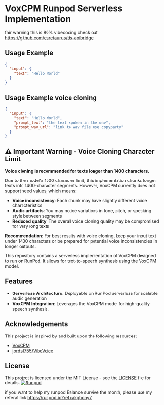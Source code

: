 # VoxCPM Runpod Serverless Implementation

fair warning this is 80% vibecoding
check out
https://github.com/earetaurus/tts-apibridge

## Usage Example 

```json
{
  "input": {
    "text": "Hello World"
  }
}
```


## Usage Example voice cloning

```json
{
  "input": {
    "text": "Hello World",
    "prompt_text": "the text spoken in the wav",
    "prompt_wav_url": "link to wav file use copyparty"
  }
}
```



## ⚠️ Important Warning - Voice Cloning Character Limit

**Voice cloning is recommended for texts longer than 1400 characters.**

Due to the model's 1500 character limit, this implementation chunks longer texts into 1400-character segments. However, VoxCPM currently does not support seed values, which means:

- **Voice inconsistency**: Each chunk may have slightly different voice characteristics
- **Audio artifacts**: You may notice variations in tone, pitch, or speaking style between segments
- **Reduced quality**: The overall voice cloning quality may be compromised for very long texts

**Recommendation**: For best results with voice cloning, keep your input text under 1400 characters or be prepared for potential voice inconsistencies in longer outputs.

This repository contains a serverless implementation of VoxCPM designed to run on RunPod. It allows for text-to-speech synthesis using the VoxCPM model.

## Features

*   **Serverless Architecture**: Deployable on RunPod serverless for scalable audio generation.
*   **VoxCPM Integration**: Leverages the VoxCPM model for high-quality speech synthesis.

## Acknowledgements

This project is inspired by and built upon the following resources:

*   [VoxCPM](https://github.com/OpenBMB/VoxCPM/)
*   [jords1755/VibeVoice](https://github.com/jords1755/VibeVoice)

## License

This project is licensed under the MIT License - see the [LICENSE](LICENSE) file for details.
[![Runpod](https://api.runpod.io/badge/earetaurus/runpod-voxcpm)](https://console.runpod.io/hub/earetaurus/runpod-voxcpm)

if you want to help my runpod Balance  survive the month, please use my referal link
https://runpod.io?ref=akghcny7
